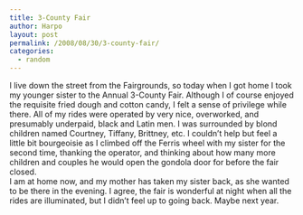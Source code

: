 ```yaml
---
title: 3-County Fair
author: Harpo
layout: post
permalink: /2008/08/30/3-county-fair/
categories:
  - random
---
```

I live down the street from the Fairgrounds, so today when I got home I took my younger sister to the Annual 3-County Fair. Although I of course enjoyed the requisite fried dough and cotton candy, I felt a sense of privilege while there. All of my rides were operated by very nice, overworked, and presumably underpaid, black and Latin men. I was surrounded by blond children named Courtney, Tiffany, Brittney, etc. I couldn&#8217;t help but feel a little bit bourgeoisie as I climbed off the Ferris wheel with my sister for the second time, thanking the operator, and thinking about how many more children and couples he would open the gondola door for before the fair closed.  
I am at home now, and my mother has taken my sister back, as she wanted to be there in the evening. I agree, the fair is wonderful at night when all the rides are illuminated, but I didn&#8217;t feel up to going back. Maybe next year.